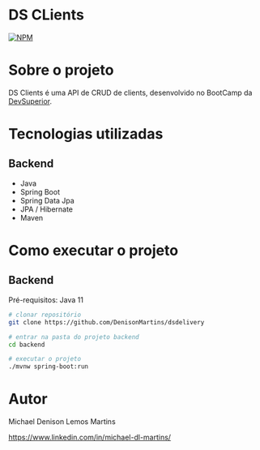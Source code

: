 # DS CLients
[![NPM](https://img.shields.io/npm/l/react)](https://github.com/DenisonMartins/dsclients/blob/main/LICENSE)

# Sobre o projeto

DS Clients é uma API de CRUD de clients, desenvolvido no BootCamp da [DevSuperior](https://devsuperior.com "Site da DevSuperior").


# Tecnologias utilizadas
## Backend
- Java
- Spring Boot
- Spring Data Jpa
- JPA / Hibernate
- Maven

# Como executar o projeto

## Backend
Pré-requisitos: Java 11

```bash
# clonar repositório
git clone https://github.com/DenisonMartins/dsdelivery

# entrar na pasta do projeto backend
cd backend

# executar o projeto
./mvnw spring-boot:run
```

# Autor

Michael Denison Lemos Martins

https://www.linkedin.com/in/michael-dl-martins/